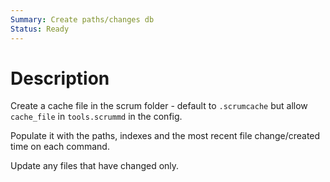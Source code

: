 ```yaml
---
Summary: Create paths/changes db
Status: Ready
---
```


# Description

Create a cache file in the scrum folder - default to `.scrumcache` but allow
`cache_file` in `tools.scrummd` in the config.

Populate it with the paths, indexes and the most recent file change/created
time on each command.

Update any files that have changed only.
